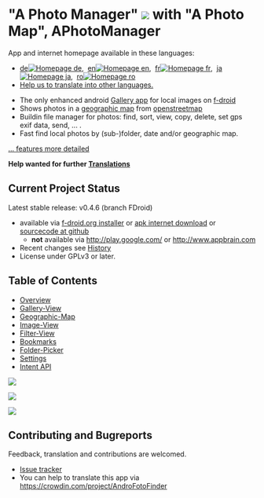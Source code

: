 # "A Photo Manager" ![](https://raw.githubusercontent.com/k3b/APhotoManager/master/app/src/main/res/drawable-hdpi/foto_gallery.png) with "A Photo Map", APhotoManager

App and internet homepage available in these languages:<ul>
		<li>
<a href="https://github.com/k3b/APhotoManager/wiki/de-home">de<img alt="Homepage de" src="https://github.com/k3b/APhotoManager/blob/FDroid/wiki/png/lan_de.png"></img></a>,&nbsp;
<a href="https://github.com/k3b/APhotoManager/wiki/home"   >en<img alt="Homepage en" src="https://github.com/k3b/APhotoManager/blob/FDroid/wiki/png/lan_en.png"></img></a>,&nbsp;
<a href="https://github.com/k3b/APhotoManager/wiki/fr-home">fr<img alt="Homepage fr" src="https://github.com/k3b/APhotoManager/blob/FDroid/wiki/png/lan_fr.png"></img></a>,&nbsp;
<a href="https://github.com/k3b/APhotoManager/wiki/ja-home">ja<img alt="Homepage ja" src="https://github.com/k3b/APhotoManager/blob/FDroid/wiki/png/lan_ja.png"></img></a>,&nbsp;
<a href="https://github.com/k3b/APhotoManager/wiki/ro-home">ro<img alt="Homepage ro" src="https://github.com/k3b/APhotoManager/blob/FDroid/wiki/png/lan_ro.png"></img></a>
		<li><a href="https://github.com/k3b/APhotoManager/issues/21">Help us to translate into other languages.</a></li>
		</ul>

* The only enhanced android [Gallery app](https://github.com/k3b/APhotoManager/wiki/Gallery-View) for local images on [f-droid](https://f-droid.org/)
* Shows photos in a [geographic map](https://github.com/k3b/APhotoManager/wiki/geographic-map) from [openstreetmap](http://www.openstreetmap.org)
* Buildin file manager for photos: find, sort, view, copy, delete, set gps exif data, send, ... .
* Fast find local photos by (sub-)folder, date and/or geographic map.

[... features more detailed](https://github.com/k3b/APhotoManager/wiki/features)

**Help wanted for further [Translations](https://crowdin.com/project/AndroFotoFinder)**

## Current Project Status
Latest stable release: v0.4.6 (branch FDroid) 

* available via [f-droid.org installer](https://f-droid.org/) or [apk internet download](https://f-droid.org/repository/browse/?fdid=de.k3b.android.androFotoFinder) or [sourcecode at github](https://github.com/k3b/APhotoManager/tree/FDroid)
	* **not** available via http://play.google.com/ or http://www.appbrain.com
* Recent changes see [History](https://github.com/k3b/APhotoManager/wiki/History)
* License under GPLv3 or later.

## Table of Contents

* [Overview](https://github.com/k3b/APhotoManager/wiki/features)
* [Gallery-View](https://github.com/k3b/APhotoManager/wiki/Gallery-View)
* [Geographic-Map](https://github.com/k3b/APhotoManager/wiki/geographic-map)
* [Image-View](https://github.com/k3b/APhotoManager/wiki/Image-View)
* [Filter-View](https://github.com/k3b/APhotoManager/wiki/Filter-View)
* [Bookmarks](https://github.com/k3b/APhotoManager/wiki/Bookmarks)
* [Folder-Picker](https://github.com/k3b/APhotoManager/wiki/Folder-Picker)
* [Settings](https://github.com/k3b/APhotoManager/wiki/settings)
* [Intent API](https://github.com/k3b/APhotoManager/wiki/intentapi)


![](https://raw.githubusercontent.com/k3b/APhotoManager/master/wiki/png/SelectArea.png)

![](https://raw.githubusercontent.com/k3b/APhotoManager/master/wiki/png/Gallery.png)

![](https://raw.githubusercontent.com/k3b/APhotoManager/master/wiki/png/FolderPicker.png)


## Contributing and Bugreports

Feedback, translation and contributions are welcomed. 

* [Issue tracker](https://github.com/k3b/APhotoManager/issues)
* You can help to translate this app via https://crowdin.com/project/AndroFotoFinder
